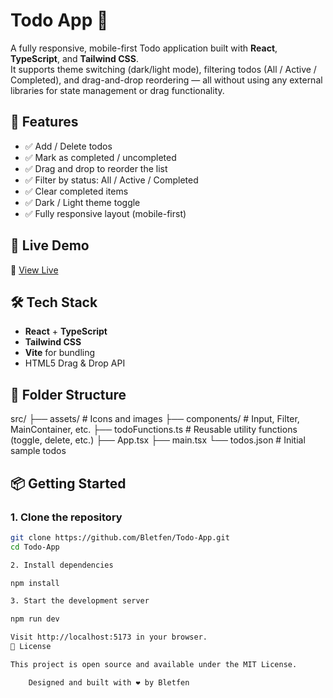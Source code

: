 # Todo App 📝

A fully responsive, mobile-first Todo application built with **React**, **TypeScript**, and **Tailwind CSS**.  
It supports theme switching (dark/light mode), filtering todos (All / Active / Completed), and drag-and-drop reordering — all without using any external libraries for state management or drag functionality.

## 🔧 Features

- ✅ Add / Delete todos
- ✅ Mark as completed / uncompleted
- ✅ Drag and drop to reorder the list
- ✅ Filter by status: All / Active / Completed
- ✅ Clear completed items
- ✅ Dark / Light theme toggle
- ✅ Fully responsive layout (mobile-first)

## 🚀 Live Demo

🔗 [View Live](https://todo-app-iota-one-70.vercel.app/)

## 🛠️ Tech Stack

- **React** + **TypeScript**
- **Tailwind CSS**
- **Vite** for bundling
- HTML5 Drag & Drop API

## 📂 Folder Structure

src/
├── assets/ # Icons and images
├── components/ # Input, Filter, MainContainer, etc.
├── todoFunctions.ts # Reusable utility functions (toggle, delete, etc.)
├── App.tsx
├── main.tsx
└── todos.json # Initial sample todos

## 📦 Getting Started

### 1. Clone the repository

```bash
git clone https://github.com/Bletfen/Todo-App.git
cd Todo-App

2. Install dependencies

npm install

3. Start the development server

npm run dev

Visit http://localhost:5173 in your browser.
📄 License

This project is open source and available under the MIT License.

    Designed and built with ❤️ by Bletfen
```

